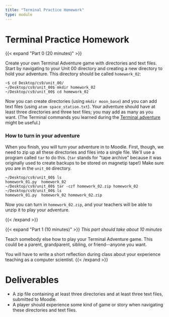 ```yaml
---
title: "Terminal Practice Homework"
type: module
---
```


# Terminal Practice Homework

{{< expand "Part 0 (20 minutes)" >}}

Create your own Terminal Adventure game with directories and text files. Start by navigating to your Unit 00 directory and creating a new directory to hold your adventure. This directory should be called `homework_02`:

    ~$ cd Desktop/cs9/unit_00/
    ~/Desktop/cs9/unit_00$ mkdir homework_02
    ~/Desktop/cs9/unit_00$ cd homework_02

Now you can create directories (using `mkdir moon_base`) and you can add text files (using `atom space_station.txt`). Your adventure should have at least three directories and three text files; you may add as many as you want. (The Terminal commands you learned during the [Terminal adventure]({filename}/labs/00_terminal.md) might be useful.)

### How to turn in your adventure
When you finish, you will turn your adventure in to Moodle. First, though, we need to zip up all these directories and files into a single file. We'll use a program called `tar` to do this. (`tar` stands for "tape archive" because it was originally used to create backups to be stored on magnetip tape!) Make sure you are in the `unit_00` directory.

    ~/Desktop/cs9/unit_00$ ls
    homework_01.py	homework_02
    ~/Desktop/cs9/unit_00$ tar -czf homework_02.zip homework_02
    ~/Desktop/cs9/unit_00$ ls
    homework_01.py	homework_02	homework_02.zip

Now you can turn in `homework_02.zip`, and your teachers will be able to unzip it to play your adventure.

{{< /expand >}}

{{< expand "Part 1 (10 minutes)" >}}
*This part should take about 10 minutes*

Teach somebody else how to play your Terminal Adventure game. This could be a parent, grandparent, sibling, or friend--anyone you want.

You will have to write a short reflection during class about your experience teaching as a computer scientist.
{{< /expand >}}

# Deliverables
- A zip file containing at least three directories and at least three text files, submitted to Moodle.
- A player should experience some kind of game or story when navigating these directories and text files.
